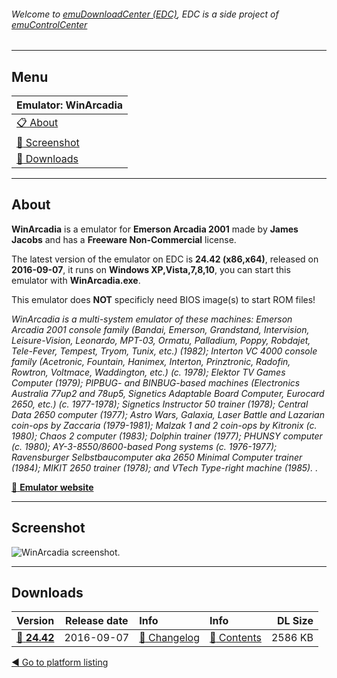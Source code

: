 ###### Welcome to [emuDownloadCenter (EDC)](https://github.com/PhoenixInteractiveNL/emuDownloadCenter/wiki/), EDC is a side project of [emuControlCenter](https://github.com/PhoenixInteractiveNL/emuControlCenter/wiki/)
***
## Menu
| **Emulator: WinArcadia** |
|:---------|
| [:clipboard: About](#about) |
| [:sunrise: Screenshot](#screenshot) |
| [:floppy_disk: Downloads](#downloads) |
***
## About
**WinArcadia** is a emulator for **Emerson Arcadia 2001** made by **James Jacobs** and has a **Freeware Non-Commercial** license.

The latest version of the emulator on EDC is **24.42 (x86,x64)**, released on **2016-09-07**, it runs on **Windows XP,Vista,7,8,10**, you can start this emulator with **WinArcadia.exe**.

This emulator does **NOT** specificly need BIOS image(s) to start ROM files!

_WinArcadia is a multi-system emulator of these machines: Emerson Arcadia 2001 console family (Bandai, Emerson, Grandstand, Intervision, Leisure-Vision, Leonardo, MPT-03, Ormatu, Palladium, Poppy, Robdajet, Tele-Fever, Tempest, Tryom, Tunix, etc.) (1982); Interton VC 4000 console family (Acetronic, Fountain, Hanimex, Interton, Prinztronic, Radofin, Rowtron, Voltmace, Waddington, etc.) (c. 1978); Elektor TV Games Computer (1979); PIPBUG- and  BINBUG-based machines (Electronics Australia 77up2 and 78up5, Signetics Adaptable Board Computer, Eurocard 2650, etc.) (c. 1977-1978); Signetics Instructor 50 trainer (1978); Central Data 2650 computer (1977); Astro Wars, Galaxia, Laser Battle and Lazarian coin-ops by Zaccaria (1979-1981); Malzak 1 and 2 coin-ops by Kitronix (c. 1980); Chaos 2 computer (1983); Dolphin trainer (1977); PHUNSY computer (c. 1980); AY-3-8550/8600-based Pong systems (c. 1976-1977); Ravensburger Selbstbaucomputer aka 2650 Minimal Computer trainer (1984); MIKIT 2650 trainer (1978); and VTech Type-right machine (1985). ._

[:link: **Emulator website**](http://amigan.1emu.net/)
***
## Screenshot
![](https://raw.githubusercontent.com/PhoenixInteractiveNL/emuDownloadCenter/master/hooks/winarcadia/screen.jpg "WinArcadia screenshot.")
***
## Downloads
| Version  | Release date  | Info       | Info       | DL Size    |
|:---------|:-------------:|:-----------|:-----------|-----------:|
| [:floppy_disk: **24.42**](https://github.com/PhoenixInteractiveNL/edc-repo0002/raw/master/winarcadia/24.42.7z) | 2016-09-07 | [:page_facing_up: Changelog](https://github.com/PhoenixInteractiveNL/edc-repo0002/blob/master/winarcadia/24.42_changelog.txt) | [:mag_right: Contents](https://github.com/PhoenixInteractiveNL/edc-repo0002/blob/master/winarcadia/24.42_contents.txt) | 2586 KB |

[:arrow_backward: Go to platform listing](https://github.com/PhoenixInteractiveNL/emuDownloadCenter/wiki/EDC-Platform-List)
